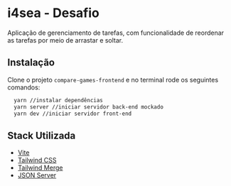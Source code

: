 # i4sea - Desafio

Aplicação de gerenciamento de tarefas, com funcionalidade de reordenar as tarefas
por meio de arrastar e soltar.

## Instalação

Clone o projeto `compare-games-frontend` e no terminal rode os seguintes comandos:

```bash
  yarn //instalar dependências
  yarn server //iniciar servidor back-end mockado
  yarn dev //iniciar servidor front-end
```

## Stack Utilizada

- [Vite](https://vitejs.dev/)
- [Tailwind CSS](https://tailwindcss.com/)
- [Tailwind Merge](https://github.com/dcastil/tailwind-merge)
- [JSON Server](https://www.npmjs.com/package/json-server)
